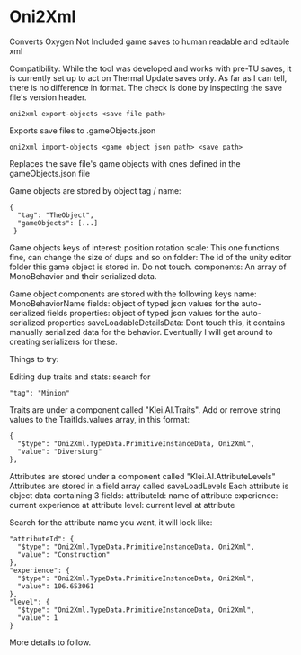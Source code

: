 # Oni2Xml
Converts Oxygen Not Included game saves to human readable and editable xml

Compatibility:
While the tool was developed and works with pre-TU saves, it is currently set up to act on Thermal Update saves only.
As far as I can tell, there is no difference in format.  The check is done by inspecting the save file's version header.


```
oni2xml export-objects <save file path>
```
Exports save files to <save-name>.gameObjects.json

```
oni2xml import-objects <game object json path> <save path>
```
Replaces the save file's game objects with ones defined in the gameObjects.json file


Game objects are stored by object tag / name:
```
{
  "tag": "TheObject",
  "gameObjects": [...]
 }
```
Game objects keys of interest:
position
rotation
scale: This one functions fine, can change the size of dups and so on
folder: The id of the unity editor folder this game object is stored in.  Do not touch.
components: An array of MonoBehavior and their serialized data.

Game object components are stored with the following keys
name: MonoBehaviorName
fields: object of typed json values for the auto-serialized fields
properties: object of typed json values for the auto-serialized properties
saveLoadableDetailsData: Dont touch this, it contains manually serialized data for the behavior.  Eventually I will get around to creating serializers for these.


Things to try:

Editing dup traits and stats:
search for
```
"tag": "Minion"
```

Traits are under a component called "Klei.AI.Traits".
Add or remove string values to the TraitIds.values array, in this format:
```
{
  "$type": "Oni2Xml.TypeData.PrimitiveInstanceData, Oni2Xml",
  "value": "DiversLung"
},
```


Attributes are stored under a component called "Klei.AI.AttributeLevels"
Attributes are stored in a field array called saveLoadLevels
Each attribute is object data containing 3 fields:
attributeId: name of attribute
experience: current experience at attribute
level: current level at attribute

Search for the attribute name you want, it will look like:
```
"attributeId": {
  "$type": "Oni2Xml.TypeData.PrimitiveInstanceData, Oni2Xml",
  "value": "Construction"
},
"experience": {
  "$type": "Oni2Xml.TypeData.PrimitiveInstanceData, Oni2Xml",
  "value": 106.653061
},
"level": {
  "$type": "Oni2Xml.TypeData.PrimitiveInstanceData, Oni2Xml",
  "value": 1
}
```



More details to follow.
